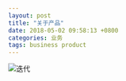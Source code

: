 ```yaml
---
layout: post
title: "关于产品"
date: 2018-05-02 09:58:13 +0800
categories: 业务
tags: business product
---
```




![迭代](/images/sprint.png)